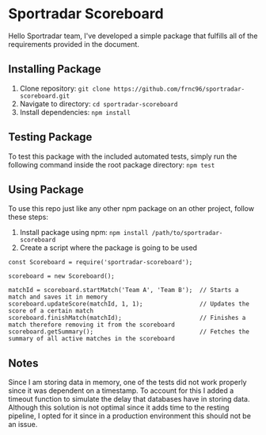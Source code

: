 # Sportradar Scoreboard

Hello Sportradar team, I've developed a simple package that fulfills all of the requirements provided in the document.

## Installing Package

1. Clone repository: `git clone https://github.com/frnc96/sportradar-scoreboard.git`
2. Navigate to directory: `cd sportradar-scoreboard`
3. Install dependencies: `npm install`

## Testing Package

To test this package with the included automated tests, simply run the following command inside the root package directory: `npm test`

## Using Package

To use this repo just like any other npm package on an other project, follow these steps:

1. Install package using npm: `npm install /path/to/sportradar-scoreboard`
2. Create a script where the package is going to be used

```
const Scoreboard = require('sportradar-scoreboard');

scoreboard = new Scoreboard();

matchId = scoreboard.startMatch('Team A', 'Team B');  // Starts a match and saves it in memory
scoreboard.updateScore(matchId, 1, 1);                // Updates the score of a certain match
scoreboard.finishMatch(matchId);                      // Finishes a match therefore removing it from the scoreboard
scoreboard.getSummary();                              // Fetches the summary of all active matches in the scoreboard
```

## Notes

Since I am storing data in memory, one of the tests did not work properly since it was dependent on a timestamp. To account for this I added a timeout function to simulate the delay that databases have in storing data. Although this solution is not optimal since it adds time to the resting pipeline, I opted for it since in a production environment this should not be an issue.